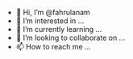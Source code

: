 - 👋 Hi, I’m @fahrulanam
- 👀 I’m interested in ...
- 🌱 I’m currently learning ...
- 💞️ I’m looking to collaborate on ...
- 📫 How to reach me ...

<!---
fahrulanam/fahrulanam is a ✨ special ✨ repository because its `README.md` (this file) appears on your GitHub profile.
You can click the Preview link to take a look at your changes.
--->
